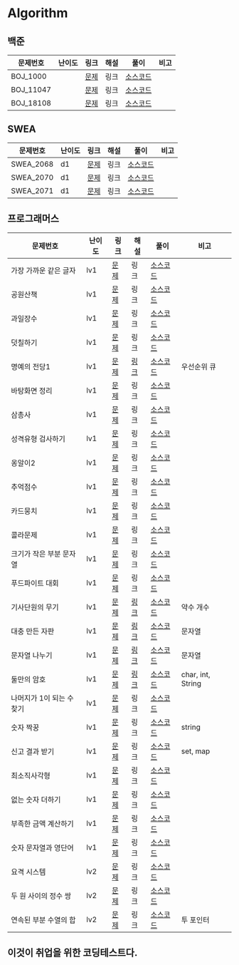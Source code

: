 # Algorithm



## 백준

| 문제번호  | 난이도 | 링크                                          | 해설 | 풀이                                 | 비고 |
| --------- | ------ | --------------------------------------------- | ---- | ------------------------------------ | ---- |
| BOJ_1000  |        | [문제](https://www.acmicpc.net/problem/1000)  | 링크 | [소스코드](./src/boj/BOJ_1000.java)  |      |
| BOJ_11047 |        | [문제](https://www.acmicpc.net/problem/11047) | 링크 | [소스코드](./src/boj/BOJ_11047.java) |      |
| BOJ_18108 |        | [문제](https://www.acmicpc.net/problem/18108) | 링크 | [소스코드](./src/boj/BOJ_18108.java) |      |



## SWEA

| 문제번호  | 난이도 | 링크                                                         | 해설 | 풀이                                     | 비고 |
| --------- | ------ | ------------------------------------------------------------ | ---- | ---------------------------------------- | ---- |
| SWEA_2068 | d1     | [문제](https://swexpertacademy.com/main/code/problem/problemList.do?contestProbId=&categoryId=&categoryType=&problemTitle=2068&orderBy=FIRST_REG_DATETIME&selectCodeLang=ALL&select-1=&pageSize=10&pageIndex=1) | 링크 | [소스코드](./src/swea/d1/SWEA_2068.java) |      |
| SWEA_2070 | d1     | [문제](https://swexpertacademy.com/main/code/problem/problemList.do?contestProbId=&categoryId=&categoryType=&problemTitle=2070&orderBy=FIRST_REG_DATETIME&selectCodeLang=ALL&select-1=&pageSize=10&pageIndex=1) | 링크 | [소스코드](./src/swea/d1/SWEA_2070.java) |      |
| SWEA_2071 | d1     | [문제](https://swexpertacademy.com/main/code/problem/problemList.do?contestProbId=&categoryId=&categoryType=&problemTitle=2071&orderBy=FIRST_REG_DATETIME&selectCodeLang=ALL&select-1=&pageSize=10&pageIndex=1) | 링크 | [소스코드](./src/swea/d1/SWEA_2071.java) |      |



## 프로그래머스

| 문제번호                  | 난이도 | 링크                                                         | 해설                                                 | 풀이                                                         | 비고              |
| ------------------------- | ------ | ------------------------------------------------------------ | ---------------------------------------------------- | ------------------------------------------------------------ | ----------------- |
| 가장 가까운 같은 글자     | lv1    | [문제](https://school.programmers.co.kr/learn/courses/30/lessons/142086) | 링크                                                 | [소스코드](./src/programmers/lv1/Programmers_가장가까운같은글자.java) |                   |
| 공원산책                  | lv1    | [문제](https://school.programmers.co.kr/learn/courses/30/lessons/172928) | 링크                                                 | [소스코드](./src/programmers/lv1/Programmers_공원산책.java)  |                   |
| 과일장수                  | lv1    | [문제](https://school.programmers.co.kr/learn/courses/30/lessons/135808) | 링크                                                 | [소스코드](./src/programmers/lv1/Programmers_과일장수.java)  |                   |
| 덧칠하기                  | lv1    | [문제](https://school.programmers.co.kr/learn/courses/30/lessons/161989) | 링크                                                 | [소스코드](./src/programmers/lv1/Programmers_덧칠하기.java)  |                   |
| 명예의 전당1              | lv1    | [문제](https://school.programmers.co.kr/learn/courses/30/lessons/138477) | [링크](https://blog.naver.com/dev_jake/223083438609) | [소스코드](./src/programmers/lv1/Programmers_명예의전당1.java) | 우선순위 큐       |
| 바탕화면 정리             | lv1    | [문제](https://school.programmers.co.kr/learn/courses/30/lessons/161990) | 링크                                                 | [소스코드](./src/programmers/lv1/Programmers_바탕화면정리.java) |                   |
| 삼총사                    | lv1    | [문제](https://school.programmers.co.kr/learn/courses/30/lessons/131705) | 링크                                                 | [소스코드](./src/programmers/lv1/Programmers_삼총사.java)    |                   |
| 성격유형 검사하기         | lv1    | [문제](https://school.programmers.co.kr/learn/courses/30/lessons/118666) | 링크                                                 | [소스코드](./src/programmers/lv1/Programmers_성격유형검사하기.java) |                   |
| 옹알이2                   | lv1    | [문제](https://school.programmers.co.kr/learn/courses/30/lessons/133499) | 링크                                                 | [소스코드](./src/programmers/lv1/Programmers_옹알이2.java)   |                   |
| 추억점수                  | lv1    | [문제](https://school.programmers.co.kr/learn/courses/30/lessons/176963) | 링크                                                 | [소스코드](./src/programmers/lv1/Programmers_추억점수.java)  |                   |
| 카드뭉치                  | lv1    | [문제](https://school.programmers.co.kr/learn/courses/30/lessons/159994) | 링크                                                 | [소스코드](./src/programmers/lv1/Programmers_카드뭉치.java)  |                   |
| 콜라문제                  | lv1    | [문제](https://school.programmers.co.kr/learn/courses/30/lessons/132267) | 링크                                                 | [소스코드](./src/programmers/lv1/Programmers_콜라문제.java)  |                   |
| 크기가 작은 부분 문자열   | lv1    | [문제](https://school.programmers.co.kr/learn/courses/30/lessons/147355) | 링크                                                 | [소스코드](./src/programmers/lv1/Programmers_크기가작은부분문자열.java) |                   |
| 푸드파이트 대회           | lv1    | [문제](https://school.programmers.co.kr/learn/courses/30/lessons/134240) | 링크                                                 | [소스코드](./src/programmers/lv1/Programmers_푸드파이트대회.java) |                   |
| 기사단원의 무기           | lv1    | [문제](https://school.programmers.co.kr/learn/courses/30/lessons/136798) | [링크](https://blog.naver.com/dev_jake/223084443222) | [소스코드](./src/programmers/lv1/Programmers_기사단원의무기.java) | 약수 개수         |
| 대충 만든 자판            | lv1    | [문제](https://school.programmers.co.kr/learn/courses/30/lessons/160586) | [링크](https://blog.naver.com/dev_jake/223085389791) | [소스코드](./src/programmers/lv1/Programmers_대충만든자판.java) | 문자열            |
| 문자열 나누기             | lv1    | [문제](https://school.programmers.co.kr/learn/courses/30/lessons/140108) | [링크](https://blog.naver.com/dev_jake/223086529855) | [소스코드](./src/programmers/lv1/Programmers_문자열나누기.java) | 문자열            |
| 둘만의 암호               | lv1    | [문제](https://school.programmers.co.kr/learn/courses/30/lessons/155652) | [링크](https://blog.naver.com/dev_jake/223087522411) | [소스코드](./src/programmers/lv1/Programmers_둘만의암호.java) | char, int, String |
| 나머지가 1이 되는 수 찾기 | lv1    | [문제](https://school.programmers.co.kr/learn/courses/30/lessons/87389) | 링크                                                 | [소스코드](./src/programmers/lv1/Programmers_나머지가1이되는수찾기.java) |                   |
| 숫자 짝꿍                 | lv1    | [문제](https://school.programmers.co.kr/learn/courses/30/lessons/131128) | 링크                                                 | [소스코드](./src/programmers/lv1/Programmers_숫자짝꿍.java)  | string            |
| 신고 결과 받기            | lv1    | [문제](https://school.programmers.co.kr/learn/courses/30/lessons/92334) | 링크                                                 | [소스코드](./src/programmers/lv1/Programmers_신고결과받기.java) | set, map          |
| 최소직사각형              | lv1    | [문제](https://school.programmers.co.kr/learn/courses/30/lessons/86491) | 링크                                                 | [소스코드](./src/programmers/lv1/Programmers_최소직사각형.java) |                   |
| 없는 숫자 더하기          | lv1    | [문제](https://school.programmers.co.kr/learn/courses/30/lessons/86051) | 링크                                                 | [소스코드](./src/programmers/lv1/Programmers_없는숫자더하기.java) |                   |
| 부족한 금액 계산하기      | lv1    | [문제](https://school.programmers.co.kr/learn/courses/30/lessons/82612) | 링크                                                 | [소스코드](./src/programmers/lv1/Programmers_부족한금액계산하기.java) |                   |
| 숫자 문자열과 영단어      | lv1    | [문제](https://school.programmers.co.kr/learn/courses/30/lessons/81301) | 링크                                                 | [소스코드](./src/programmers/lv1/Programmers_숫자문자열과영단어.java) |                   |
| 요격 시스템               | lv2    | [문제](https://school.programmers.co.kr/learn/courses/30/lessons/181188) | 링크                                                 | [소스코드](./src/programmers/lv2/Programmers_요격시스템.java) |                   |
| 두 원 사이의 정수 쌍      | lv2    | [문제](https://school.programmers.co.kr/learn/courses/30/lessons/181187) | 링크                                                 | [소스코드](./src/programmers/lv2/Programmers_두원사이의정수쌍.java) |                   |
| 연속된 부분 수열의 합     | lv2    | [문제](https://school.programmers.co.kr/learn/courses/30/lessons/178870) | 링크                                                 | [소스코드](./src/programmers/lv2/Programmers_연속된부분수열의합.java) | 투 포인터         |



## 이것이 취업을 위한 코딩테스트다.